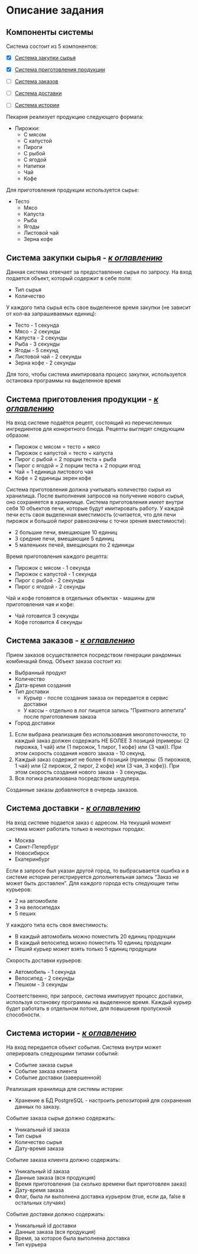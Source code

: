 # Описание задания

<a name="components"></a>
## Компоненты системы
Система состоит из 5 компонентов:

- [x] [Система закупки сырья](#raw_system)
- [x] [Система приготовления продукции](#preparing_system)
- [ ] [Система заказов](#order_system)
- [ ] [Система доставки](#delivery_system)
- [ ] [Система истории](#history_system)


Пекарня реализует продукцию следующего формата:
- Пирожки:
  - С мясом
  - С капустой
  - Пироги
  - С рыбой
  - С ягодой
  - Напитки
  - Чай
  - Кофе

Для приготовления продукции используется сырье:
- Тесто
  - Мясо
  - Капуста
  - Рыба
  - Ягоды
  - Листовой чай
  - Зерна кофе

<a name="raw_system"></a>
## Система закупки сырья - [_к оглавлению_](#components)
Данная система отвечает за предоставление сырья по запросу. На вход подается объект, который содержит в себе поля:
- Тип сырья
- Количество

У каждого типа сырья есть свое выделенное время закупки (не зависит от кол-ва запрашиваемых единиц):
- Тесто - 1 секунда
- Мясо - 2 секунды
- Капуста - 2 секунды
- Рыба - 3 секунды
- Ягоды - 5 секунд
- Листовой чай - 2 секунды
- Зерна кофе - 2 секунды
  
Для того, чтобы система имитировала процесс закупки, используется остановка программы на выделенное время

<a name="preparing_system"></a>
## Система приготовления продукции - [_к оглавлению_](#components)
На вход системе подаётся рецепт, состоящий из перечисленных ингредиентов для конкретного блюда.
Рецепты выглядят следующим образом:
- Пирожок с мясом = тесто + мясо
- Пирожок с капустой = тесто + капуста
- Пирог с рыбой = 2 порции теста + рыба
- Пирог с ягодой = 2 порции теста + 2 порции ягод
- Чай = 1 единица листового чая
- Кофе = 2 единицы зерен кофе

Система приготовления должна учитывать количество сырья из хранилища. После выполнения запросов на получение нового сырья, оно сохраняется в хранилище. Система приготовления имеет внутри себя 10 объектов печи, которые будут имитировать работу. 
У каждой печи есть своя выделенная вместимость (считается, что для печи пирожок и большой пирог равнозначны с точки зрения вместимости):
- 2 большие печи, вмещающие 10 единиц
- 3 средние печи, вмещающие 5 единиц
- 5 маленьких печей, вмещающих по 2 единицы

Время приготовления каждого рецепта:
- Пирожок с мясом - 1 секунда
- Пирожок с капустой - 1 секунда
- Пирог с рыбой - 2 секунды
- Пирог с ягодой - 2 секунды

Чай и кофе готовятся в отдельных объектах - машины для приготовления чая и кофе:
- Чай готовится 3 секунды
- Кофе готовится 4 секунды

<a name="order_system"></a>
## Система заказов - [_к оглавлению_](#components)
Прием заказов осуществляется посредством генерации рандомных комбинаций блюд.
Объект заказа состоит из:
- Выбранный продукт
- Количество
- Дата-время создания
- Тип доставки
  - Курьер - после создания заказа он передается в сервис доставки
  - У кассы - отдельно в лог пишется запись "Приятного аппетита" после приготовления заказа
- Город доставки

1. Если выбрана реализация без использования многопоточности, то каждый
заказ должен содержать НЕ БОЛЕЕ 3 позиций (примеры: {2 пирожка, 1 чай}
или {1 пирожок, 1 пирог, 1 кофе} или {3 чая}). При этом скорость создания
нового заказа - 10 секунд.
2. Каждый заказ содержит не более 6 позиций (примеры: {5 пирожков, 1 чай} или {2 пирожок, 2 пирог, 2 кофе} или {3 чая, 3 кофе}). При этом скорость создания
нового заказа - 3 секунды.
3. Вся логика реализована посредством шедулера.

Созданные заказы добавляются в очередь заказов.

<a name="delivery_system"></a>
## Система доставки - [_к оглавлению_](#components)
На вход системе подается заказ с адресом. На текущий момент система может работать только в некоторых городах:
- Москва
- Санкт-Петербург
- Новосибирск
- Екатеринбург

Если в запросе был указан другой город, то выбрасывается ошибка и в системе истории регистрируется дополнительная запись “Заказ не может быть доставлен”.
Для каждого города есть следующие типы курьеров:
- 2 на автомобиле
- 3 на велосипедах
- 5 пеших

У каждого типа есть своя вместимость:
- В каждый автомобиль можно поместить 20 единиц продукции
- В каждый велосипед можно поместить 10 единиц продукции
- Пеший курьер может взять только 5 единиц продукции

Скорость доставки курьеров:
- Автомобиль - 1 секунда
- Велосипед - 2 секунды
- Пешком - 3 секунды

Соответственно, при запросе, система имитирует процесс доставки, используя остановку программы на выделенное время. Каждый курьер будет работать в отдельном потоке, для повышения пропускной способности.

<a name="history_system"></a>
## Система истории - [_к оглавлению_](#components)
На вход передается объект события. Система внутри может оперировать следующими типами событий:
- Событие заказа сырья
- Событие заказа клиента
- Событие доставки (завершенной)

Реализация хранилища для системы истории:
- Хранение в БД PostgreSQL - настроить репозиторий для сохранения данных по заказу.

Событие заказа сырья должно содержать:
- Уникальный id заказа
- Тип сырья
- Количество сырья
- Дату-время заказа

Событие заказа клиента должно содержать:
- Уникальный id заказа
- Данные заказа (вся продукция)
- Время приготовления (за сколько времени был приготовлен заказ)
- Дату-время заказа
- Флаг, была ли выполнена доставка курьером (true, если да, false в остальных случаях)

Событие доставки должно содержать:
- Уникальный id доставки
- Данные заказа (вся продукция)
- Время, за которое была выполнена доставка
- Тип курьера
